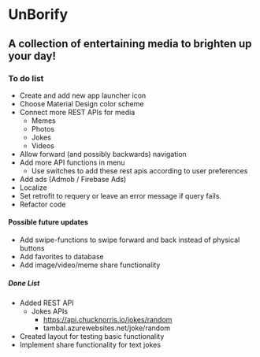  # UnBorify
## A collection of entertaining media to brighten up your day!
### To do list
* Create and add new app launcher icon
* Choose Material Design color scheme
* Connect more REST APIs for media
  * Memes
  * Photos
  * Jokes
  * Videos
* Allow forward (and possibly backwards) navigation
* Add more API functions in menu 
  *  Use switches to add these rest apis according to user preferences
* Add ads (Admob / Firebase Ads)
* Localize
* Set retrofit to requery or leave an error message if query fails.
* Refactor code
#### Possible future updates
* Add swipe-functions to swipe forward and back instead of physical buttons
* Add favorites to database
* Add image/video/meme share functionality

##### Done List
* Added REST API
  * Jokes APIs
     * https://api.chucknorris.io/jokes/random
     * tambal.azurewebsites.net/joke/random
* Created layout for testing basic functionality
* Implement share functionality for text jokes
